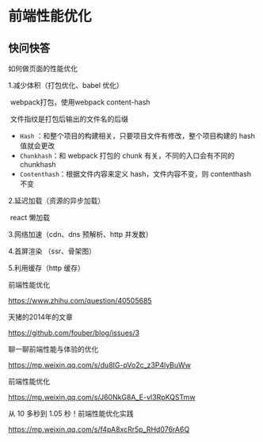 # 前端性能优化



## 快问快答

如何做页面的性能优化

1.减少体积（打包优化、babel 优化）

​	webpack打包，使用webpack content-hash

​	文件指纹是打包后输出的文件名的后缀

- `Hash` ：和整个项目的构建相关，只要项目文件有修改，整个项目构建的 hash 值就会更改
- `Chunkhash`：和 webpack 打包的 chunk 有关，不同的入口会有不同的 chunkhash
- `Contenthash`：根据文件内容来定义 hash，文件内容不变，则 contenthash 不变

2.延迟加载（资源的异步加载）

​	react 懒加载

3.网络加速（cdn、dns 预解析、http 并发数）

4.首屏渲染 （ssr、骨架图）

5.利用缓存（http 缓存）



前端性能优化

https://www.zhihu.com/question/40505685



天猪的2014年的文章

https://github.com/fouber/blog/issues/3



聊一聊前端性能与体验的优化

https://mp.weixin.qq.com/s/du8IG-pVo2c_z3P4lyBuWw



前端性能优化

https://mp.weixin.qq.com/s/J60NkG8A_E-vI3RpKQSTmw





从 10 多秒到 1.05 秒！前端性能优化实践

https://mp.weixin.qq.com/s/f4pA8xcRr5p_RHd076rA6Q